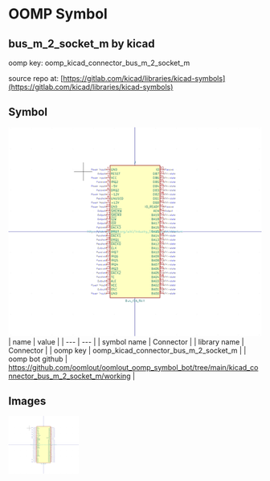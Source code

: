 # OOMP Symbol  
## bus_m_2_socket_m  by kicad  
  
oomp key: oomp_kicad_connector_bus_m_2_socket_m  
  
source repo at: [https://gitlab.com/kicad/libraries/kicad-symbols](https://gitlab.com/kicad/libraries/kicad-symbols)  
## Symbol  
  
[![working.png](working_600.png)](working.png)  
| name | value | 
| --- | --- | 
| symbol name | Connector | 
| library name | Connector | 
| oomp key | oomp_kicad_connector_bus_m_2_socket_m | 
| oomp bot github | https://github.com/oomlout/oomlout_oomp_symbol_bot/tree/main/kicad_connector_bus_m_2_socket_m/working | 
## Images  
  
[![working.png](working_140.png)](working.png)  

